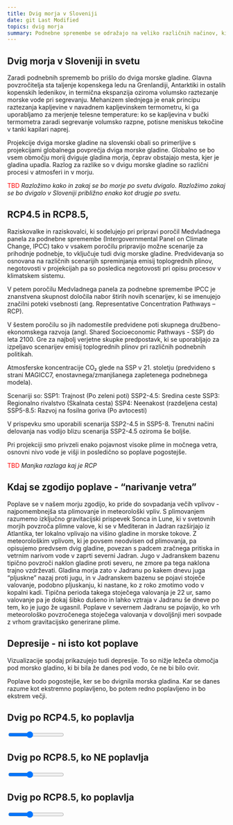 ```yaml
---
title: Dvig morja v Sloveniji
date: git Last Modified
topics: dvig morja
summary: Podnebne spremembe se odražajo na veliko različnih načinov, ki so medsebojno povezani, zato jih je včasih težko nazorno prikazati. Pokazali bomo, kako se bo zaradi podnebnih sprememb skozi leta in v različnih scenarijih izpustov toplogrednih plinov dvigalo in poplavljalo morje v Sloveniji.
---
```


## Dvig morja v Sloveniji in svetu

Zaradi podnebnih sprememb bo prišlo do dviga morske gladine. Glavna povzročitelja sta taljenje kopenskega ledu na Grenlandiji, Antarktiki in ostalih kopenskih ledenikov, in termična ekspanzija oziroma volumsko raztezanje morske vode pri segrevanju. Mehanizem slednjega je enak principu raztezanja kapljevine v navadnem kapljevinskem termometru, ki ga uporabljamo za merjenje telesne temperature: ko se kapljevina v bučki termometra zaradi segrevanje volumsko razpne, potisne meniskus tekočine v tanki kapilari naprej. 

Projekcije dviga morske gladine na slovenski obali so primerljive s projekcijami globalnega povprečja dviga morske gladine. Globalno se bo vsem območju morij dviguje gladina morja, čeprav obstajajo mesta, kjer je gladina upadla. Razlog za razlike so v dvigu morske gladine so različni procesi v atmosferi in v morju.

<font color="red">TBD</font> 
 *Razložimo kako in zakaj se bo morje po svetu dvigalo. Razložimo zakaj se bo dvigalo v Sloveniji približno enako kot drugje po svetu.*

##  RCP4.5 in RCP8.5,

Raziskovalke in raziskovalci, ki sodelujejo pri pripravi poročil Medvladnega panela za podnebne spremembe (Intergovernmental Panel on Climate Change, IPCC) tako v vsakem poročilu pripravijo možne scenarije za prihodnje podnebje, to vključuje tudi dvig morske gladine. Predvidevanja so osnovana na različnih scenarijih spreminjanja emisij toplogrednih plinov, negotovosti v projekcijah pa so posledica negotovosti pri opisu procesov v klimatskem sistemu.

V petem poročilu Medvladnega panela za podnebne spremembe IPCC je znanstvena skupnost določila nabor štirih novih scenarijev, ki se imenujejo značilni poteki vsebnosti (ang. Representative Concentration Pathways – RCP). 

V šestem poročilu so jih nadomestile predvidene poti skupnega družbeno-ekonomskega razvoja (angl. Shared Socioeconomic Pathways - SSP) do leta 2100. Gre za najbolj verjetne skupke predpostavk, ki se uporabljajo za izpeljavo scenarijev emisij toplogrednih plinov pri različnih podnebnih politikah.

Atmosferske koncentracije CO₂ glede na SSP v 21. stoletju (predvideno s strani MAGICC7, enostavnega/zmanjšanega zapletenega podnebnega modela).

Scenariji so:
SSP1: Trajnost (Po zeleni poti)
SSP2-4.5: Sredina ceste
SSP3: Regionalno rivalstvo (Skalnata cesta)
SSP4: Neenakost (razdeljena cesta)
SSP5-8.5: Razvoj na fosilna goriva (Po avtocesti)

V prispevku smo uporabili scenarija SSP2-4.5 in SSP5-8. Trenutni načini delovanja nas vodijo blizu scenarija SSP2-4.5 oziroma še boljše. 

Pri projekciji smo privzeli enako pojavnost visoke plime in močnega vetra, osnovni nivo vode je višji in posledično so poplave pogostejše.

<font color="red">TBD</font> 
 *Manjka razlaga kaj je RCP*

##  Kdaj se zgodijo poplave -  “narivanje vetra”

Poplave se v našem morju zgodijo, ko pride do sovpadanja večih vplivov - najpomembnejša sta plimovanje in meteorološki vpliv. S plimovanjem razumemo izključno gravitacijski prispevek Sonca in Lune, ki v svetovnih morjih povzroča plimne valove, ki se v Mediteran in Jadran razširjajo iz Atlantika, ter lokalno vplivajo na višino gladine in morske tokove. Z meteorološkim vplivom, ki je povsem neodvisen od plimovanja, pa opisujemo predvsem dvig gladine, povezan s padcem zračnega pritiska in vetrnim narivom vode v zaprti severni Jadran. Jugo v Jadranskem bazenu tipično povzroči naklon gladine proti severu, ne zmore pa tega naklona trajno vzdrževati. Gladina morja zato v Jadranu po kakem dnevu juga “pljuskne” nazaj proti jugu, in v Jadranskem bazenu se pojavi stoječe valovanje, podobno pljuskanju, ki nastane, ko z roko zmotimo vodo v kopalni kadi. Tipična perioda takega stoječega valovanja je 22 ur, samo valovanje pa je dokaj šibko dušeno in lahko vztraja v Jadranu še dneve po tem, ko je jugo že ugasnil. Poplave v severnem Jadranu se pojavijo, ko vrh meteorološko povzročenega stoječega valovanja v dovoljšnji meri sovpade z vrhom gravitacijsko generirane plime. 

##  Depresije -  ni isto kot poplave

Vizualizacije spodaj prikazujejo tudi depresije. To so nižje ležeča območja pod morsko gladino, ki bi bila že danes pod vodo, če ne bi bilo ovir. 

Poplave bodo pogostejše, ker se bo dvignila morska gladina. Kar se danes razume kot ekstremno poplavljeno, bo potem redno poplavljeno in bo ekstrem večji.

## Dvig po RCP4.5, ko poplavlja

<div id="seaRise45Flood">
    <link rel="stylesheet" href="https://unpkg.com/leaflet@1.7.1/dist/leaflet.css" integrity="sha512-xodZBNTC5n17Xt2atTPuE1HxjVMSvLVW9ocqUKLsCC5CXdbqCmblAshOMAS6/keqq/sMZMZ19scR4PsZChSR7A==" crossorigin="">
    <script src="https://unpkg.com/leaflet@1.7.1/dist/leaflet.js" integrity="sha512-XQoYMqMTK8LvdxXYG3nZ448hOEQiglfqkJs1NOQV44cWnUrBc8PkAOcXy20w0vlaXaVUearIOBhiXZ5V3ynxwA==" crossorigin=""></script>
    <link rel="stylesheet" href="https://unpkg.com/leaflet-fullscreen@1.0.2/dist/leaflet.fullscreen.css" integrity="sha512-Tbna5DrK+N26ZZczWjdHj7BHyU3vUAjA7JsGhIyTM/7jBiy4f4DbiScuLQxaxB51+Gh/+a+Z7AwQmh2FyafjLg==" crossorigin="">
    <script src="https://unpkg.com/leaflet-fullscreen@1.0.2/dist/Leaflet.fullscreen.min.js" integrity="sha512-N/rydaIg6KU3Pvy8M0RZTQoMBsgA3+oKZ5dWY3lvGoT7DeOyLI0rhNb12OGmu8zRixAOXJvs8QQ02zcbkjwx8g==" crossorigin=""></script>
    <script type="module">
        import SeaRise from '/code/dvig-morja/index.jsx'
        SeaRise(document.getElementById('seaRise45Flood'), document.getElementById('svgGraph'), true, true)
    </script>
    <div class="chart map h-80"></div>
    <div>
        <input class="yearSelectionSlider w-full" type="range" min="2020" max="2100" value="2050">
    </div>
</div>

## Dvig po RCP8.5, ko NE poplavlja

<div id="seaRise85NoFlood">
    <link rel="stylesheet" href="https://unpkg.com/leaflet@1.7.1/dist/leaflet.css" integrity="sha512-xodZBNTC5n17Xt2atTPuE1HxjVMSvLVW9ocqUKLsCC5CXdbqCmblAshOMAS6/keqq/sMZMZ19scR4PsZChSR7A==" crossorigin="">
    <script src="https://unpkg.com/leaflet@1.7.1/dist/leaflet.js" integrity="sha512-XQoYMqMTK8LvdxXYG3nZ448hOEQiglfqkJs1NOQV44cWnUrBc8PkAOcXy20w0vlaXaVUearIOBhiXZ5V3ynxwA==" crossorigin=""></script>
    <link rel="stylesheet" href="https://unpkg.com/leaflet-fullscreen@1.0.2/dist/leaflet.fullscreen.css" integrity="sha512-Tbna5DrK+N26ZZczWjdHj7BHyU3vUAjA7JsGhIyTM/7jBiy4f4DbiScuLQxaxB51+Gh/+a+Z7AwQmh2FyafjLg==" crossorigin="">
    <script src="https://unpkg.com/leaflet-fullscreen@1.0.2/dist/Leaflet.fullscreen.min.js" integrity="sha512-N/rydaIg6KU3Pvy8M0RZTQoMBsgA3+oKZ5dWY3lvGoT7DeOyLI0rhNb12OGmu8zRixAOXJvs8QQ02zcbkjwx8g==" crossorigin=""></script>
    <script type="module">
        import SeaRise from '/code/dvig-morja/index.jsx'
        SeaRise(document.getElementById('seaRise85NoFlood'), document.getElementById('svgGraph'), false, false)
    </script>
    <div class="chart map h-80"></div>
    <div>
        <input class="yearSelectionSlider w-full" type="range" min="2020" max="2100" value="2050">
    </div>
</div>

## Dvig po RCP8.5, ko poplavlja

<div id="seaRise85Flood">
    <link rel="stylesheet" href="https://unpkg.com/leaflet@1.7.1/dist/leaflet.css" integrity="sha512-xodZBNTC5n17Xt2atTPuE1HxjVMSvLVW9ocqUKLsCC5CXdbqCmblAshOMAS6/keqq/sMZMZ19scR4PsZChSR7A==" crossorigin="">
    <script src="https://unpkg.com/leaflet@1.7.1/dist/leaflet.js" integrity="sha512-XQoYMqMTK8LvdxXYG3nZ448hOEQiglfqkJs1NOQV44cWnUrBc8PkAOcXy20w0vlaXaVUearIOBhiXZ5V3ynxwA==" crossorigin=""></script>
    <link rel="stylesheet" href="https://unpkg.com/leaflet-fullscreen@1.0.2/dist/leaflet.fullscreen.css" integrity="sha512-Tbna5DrK+N26ZZczWjdHj7BHyU3vUAjA7JsGhIyTM/7jBiy4f4DbiScuLQxaxB51+Gh/+a+Z7AwQmh2FyafjLg==" crossorigin="">
    <script src="https://unpkg.com/leaflet-fullscreen@1.0.2/dist/Leaflet.fullscreen.min.js" integrity="sha512-N/rydaIg6KU3Pvy8M0RZTQoMBsgA3+oKZ5dWY3lvGoT7DeOyLI0rhNb12OGmu8zRixAOXJvs8QQ02zcbkjwx8g==" crossorigin=""></script>
    <script type="module">
        import SeaRise from '/code/dvig-morja/index.jsx'
        SeaRise(document.getElementById('seaRise85Flood'), document.getElementById('svgGraph'), false, true)
    </script>
    <div class="chart map h-80"></div>
    <div>
        <input class="yearSelectionSlider w-full" type="range" min="2020" max="2100" value="2050">
    </div>
</div>